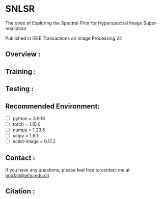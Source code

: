 # SNLSR
The code of Exploring the Spectral Prior for Hyperspectral Image Super-resolution

Published in IEEE Transactions on Image Processing 24

## Overview :<br>

## Training :<br>

## Testing :<br>

## Recommended Environment:<br>

 - [ ] python = 3.9.16
 - [ ] torch = 1.10.0
 - [ ] numpy = 1.23.5
 - [ ] scipy = 1.9.1
 - [ ] scikit-image = 0.17.2

## Contact :<br>
If you have any questions, please feel free to contact me at huq1an@whu.edu.cn

## Citation :<br>
